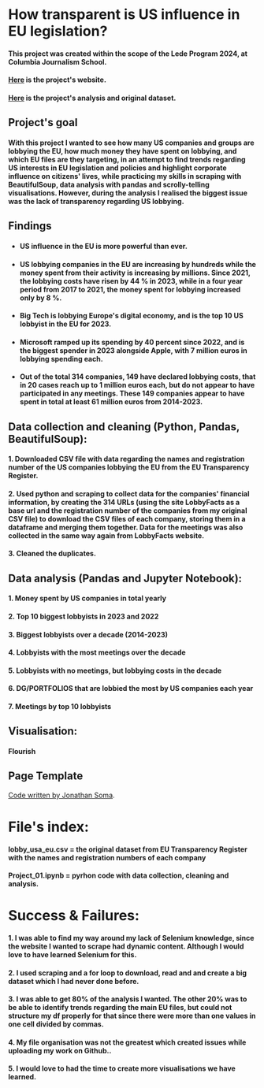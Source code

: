 # How transparent is US influence in EU legislation?
#### This project was created within the scope of the Lede Program 2024, at Columbia Journalism School.
#### [Here](https://konstantinamalt.github.io/us_lobbying_eu/) is the project's website.
#### [Here](https://github.com/konstantinamalt/Lede_Project_01_us_lobbying_eu/blob/main/lobbying/Project_01.ipynb) is the project's analysis and original dataset.

## Project's goal
#### With this project I wanted to see how many US companies and groups are lobbying the EU, how much money they have spent on lobbying, and which EU files are they targeting, in an attempt to find trends regarding US interests in EU legislation and policies and highlight corporate influence on citizens' lives, while practicing my skills in scraping with BeautifulSoup, data analysis with pandas and scrolly-telling visualisations. However, during the analysis I realised the biggest issue was the lack of transparency regarding US lobbying.

## Findings
- #### US influence in the EU is more powerful than ever.
- #### US lobbying companies in the EU are increasing by hundreds while the money spent from their activity is increasing by millions. Since 2021, the lobbying costs have risen by 44 % in 2023, while in a four year period from 2017 to 2021, the money spent for lobbying increased only by 8 %. 
- #### Big Tech is lobbying Europe's digital economy, and is the top 10 US lobbyist in the EU for 2023.
- #### Microsoft ramped up its spending by 40 percent since 2022, and is the biggest spender in 2023 alongside Apple, with 7 million euros in lobbying spending each.
- #### Out of the total 314 companies, 149 have declared lobbying costs, that in 20 cases reach up to 1 million euros each, but do not appear to have participated in any meetings. These 149 companies appear to have spent in total at least 61 million euros from 2014-2023.

## Data collection and cleaning (Python, Pandas, BeautifulSoup):
#### 1. Downloaded CSV file with data regarding the names and registration number of the US companies lobbying the EU from the EU Transparency Register.
#### 2. Used python and scraping to collect data for the companies' financial information, by creating the 314 URLs (using the site LobbyFacts as a base url and the registration number of the companies from my original CSV file) to download the CSV files of each company, storing them in a dataframe and merging them together. Data for the meetings was also collected in the same way again from LobbyFacts website.
#### 3. Cleaned the duplicates.

## Data analysis (Pandas and Jupyter Notebook):
#### 1. Money spent by US companies in total yearly
#### 2. Top 10 biggest lobbyists in 2023 and 2022
#### 3. Biggest lobbyists over a decade (2014-2023)
#### 4. Lobbyists with the most meetings over the decade
#### 5. Lobbyists with no meetings, but lobbying costs in the decade
#### 6. DG/PORTFOLIOS that are lobbied the most by US companies each year
#### 7. Meetings by top 10 lobbyists

## Visualisation:
#### Flourish

## Page Template
[Code written by Jonathan Soma](https://github.com/jsoma/page-templates/blob/main/scrolly-images/index.html).

# File's index:
#### lobby_usa_eu.csv = the original dataset from EU Transparency Register with the names and registration numbers of each company
#### Project_01.ipynb = pyrhon code with data collection, cleaning and analysis.

# Success & Failures:
#### 1. I was able to find my way around my lack of Selenium knowledge, since the website I wanted to scrape had dynamic content. Although I would love to have learned Selenium for this.
#### 2. I used scraping and a for loop to download, read and and create a big dataset which I had never done before.
#### 3. I was able to get 80% of the analysis I wanted. The other 20% was to be able to identify trends regarding the main EU files, but could not structure my df properly for that since there were more than one values in one cell divided by commas.
#### 4. My file organisation was not the greatest which created issues while uploading my work on Github..
#### 5. I would love to had the time to create more visualisations we have learned.
